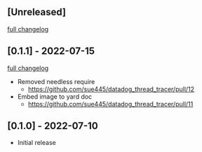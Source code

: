 ## [Unreleased]
[full changelog](http://github.com/sue445/datadog_thread_tracer/compare/v0.1.1...main)

## [0.1.1] - 2022-07-15
[full changelog](http://github.com/sue445/datadog_thread_tracer/compare/v0.1.0...v0.1.1)

* Removed needless require
  * https://github.com/sue445/datadog_thread_tracer/pull/12
* Embed image to yard doc
  * https://github.com/sue445/datadog_thread_tracer/pull/11

## [0.1.0] - 2022-07-10

- Initial release
